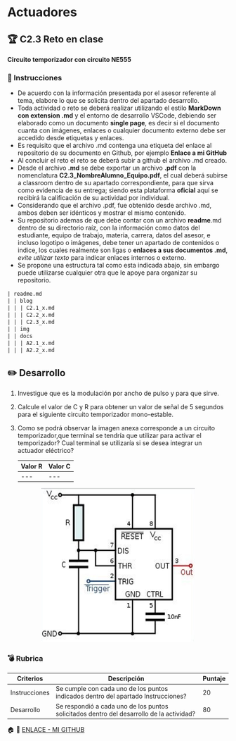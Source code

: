 # Actuadores

## :trophy: C2.3 Reto en clase

**Circuito temporizador con circuito NE555**

### :blue_book: Instrucciones

- De acuerdo con la información presentada por el asesor referente al tema, elabore lo que se solicita dentro del apartado desarrollo.
- Toda actividad o reto se deberá realizar utilizando el estilo **MarkDown con extension .md** y el entorno de desarrollo VSCode, debiendo ser elaborado como un documento **single page**, es decir si el documento cuanta con imágenes, enlaces o cualquier documento externo debe ser accedido desde etiquetas y enlaces.
- Es requisito que el archivo .md contenga una etiqueta del enlace al repositorio de su documento en Github, por ejemplo **Enlace a mi GitHub**
- Al concluir el reto el reto se deberá subir a github el archivo .md creado.
- Desde el archivo **.md** se debe exportar un archivo **.pdf** con la nomenclatura **C2.3_NombreAlumno_Equipo.pdf**, el cual deberá subirse a classroom dentro de su apartado correspondiente, para que sirva como evidencia de su entrega; siendo esta plataforma **oficial** aquí se recibirá la calificación de su actividad por individual.
- Considerando que el archivo .pdf, fue obtenido desde archivo .md, ambos deben ser idénticos y mostrar el mismo contenido.
- Su repositorio ademas de que debe contar con un archivo **readme**.md dentro de su directorio raíz, con la información como datos del estudiante, equipo de trabajo, materia, carrera, datos del asesor, e incluso logotipo o imágenes, debe tener un apartado de contenidos o indice, los cuales realmente son ligas o **enlaces a sus documentos .md**, _evite utilizar texto_ para indicar enlaces internos o externo.
- Se propone una estructura tal como esta indicada abajo, sin embargo puede utilizarse cualquier otra que le apoye para organizar su repositorio.  
``` 
| readme.md
| | blog
| | | C2.1_x.md
| | | C2.2_x.md
| | | C2.3_x.md
| | img
| | docs
| | | A2.1_x.md
| | | A2.2_x.md
```

## :pencil2: Desarrollo

1. Investigue que es la modulación por ancho de pulso y para que sirve.
2. Calcule el valor de C y R para obtener un valor de señal de 5 segundos para el siguiente circuito temporizador mono-estable.
3. Como se podrá observar la imagen anexa corresponde a un circuito temporizador,que terminal se tendría que utilizar para activar el temporizador? Cual terminal se utilizaría si se desea integrar un actuador eléctrico?

    Valor R | Valor C |
    ---------|----------|
    ---  | --- |

<p align="center">
    <img alt="NE555" src="../img/C2.x_CircuitoTemporizadorNE555.png" width=350 height=350>
</p>


### :bomb: Rubrica

| Criterios     | Descripción                                                                                  | Puntaje |
| ------------- | -------------------------------------------------------------------------------------------- | ------- |
| Instrucciones | Se cumple con cada uno de los puntos indicados dentro del apartado Instrucciones?            | 20 |
| Desarrollo    | Se respondió a cada uno de los puntos solicitados dentro del desarrollo de la actividad?     | 80      |

:house: :open_file_folder: [ENLACE - MI GITHUB](https://github.com/Villalobos39/SISTEMAS-PROGRAMABLES.git)